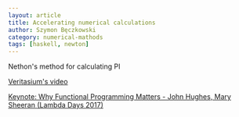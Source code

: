 ```yaml
---
layout: article
title: Accelerating numerical calculations
author: Szymon Bęczkowski
category: numerical-mathods
tags: [haskell, newton]
---
```

Nethon's method for calculating PI

[Veritasium's video](https://www.youtube.com/watch?v=gMlf1ELvRzc)

[Keynote: Why Functional Programming Matters - John Hughes, Mary Sheeran (Lambda Days 2017)](https://www.youtube.com/watch?v=1qBHf8DrWR8)